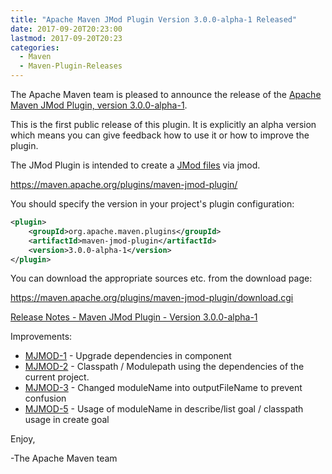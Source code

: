 ```yaml
---
title: "Apache Maven JMod Plugin Version 3.0.0-alpha-1 Released"
date: 2017-09-20T20:23:00
lastmod: 2017-09-20T20:23
categories:
  - Maven
  - Maven-Plugin-Releases
---
```

The Apache Maven team is pleased to announce the release of the 
[Apache Maven JMod Plugin, version 3.0.0-alpha-1](https://maven.apache.org/plugins/maven-jmod-plugin/).

This is the first public release of this plugin. It is explicitly an alpha version which 
means you can give feedback how to use it or how to improve the plugin.

The JMod Plugin is intended to create a [JMod files](https://openjdk.java.net/jeps/261) via jmod.

https://maven.apache.org/plugins/maven-jmod-plugin/

You should specify the version in your project's plugin configuration:

```xml
<plugin>
    <groupId>org.apache.maven.plugins</groupId>
    <artifactId>maven-jmod-plugin</artifactId>
    <version>3.0.0-alpha-1</version>
</plugin>
``` 

You can download the appropriate sources etc. from the download page:

https://maven.apache.org/plugins/maven-jmod-plugin/download.cgi


<!-- more -->

[Release Notes - Maven JMod Plugin - Version 3.0.0-alpha-1](https://issues.apache.org/jira/secure/ReleaseNote.jspa?projectId=12321433&version=12341363)


Improvements:

 * [MJMOD-1](https://issues.apache.org/jira/browse/MJMOD-1) - Upgrade dependencies in component
 * [MJMOD-2](https://issues.apache.org/jira/browse/MJMOD-2) - Classpath / Modulepath using the dependencies of the current project.
 * [MJMOD-3](https://issues.apache.org/jira/browse/MJMOD-3) - Changed moduleName into outputFileName to prevent confusion
 * [MJMOD-5](https://issues.apache.org/jira/browse/MJMOD-5) - Usage of moduleName in describe/list goal / classpath usage in create goal

Enjoy,

-The Apache Maven team

